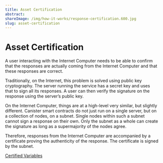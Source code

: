 ```yaml
---
title: Asset Certification
abstract:
shareImage: /img/how-it-works/response-certification.600.jpg
slug: asset-certification
---
```


# Asset Certification

A user interacting with the Internet Computer needs to be able to confirm that the responses are actually coming from the Internet Computer and that these responses are correct.

Traditionally, on the Internet, this problem is solved using public key cryptography. The server running the service has a secret key and uses that to sign all its responses. A user can then verify the signature on the response using the server’s public key.

On the Internet Computer, things are at a high-level very similar, but slightly different. Canister smart contracts do not just run on a single server, but on a collection of nodes, on a subnet. Single nodes within such a subnet cannot sign a response on their own. Only the subnet as a whole can create the signature as long as a supermajority of the nodes agree.

Therefore, responses from the Internet Computer are accompanied by a certificate proving the authenticity of the response. The certificate is signed by the subnet.

[Certified Variables](/how-it-works/response-certification/)
